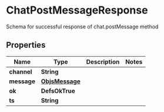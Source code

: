 

# ChatPostMessageResponse

Schema for successful response of chat.postMessage method

## Properties

| Name | Type | Description | Notes |
|------------ | ------------- | ------------- | -------------|
|**channel** | **String** |  |  |
|**message** | [**ObjsMessage**](ObjsMessage.md) |  |  |
|**ok** | **DefsOkTrue** |  |  |
|**ts** | **String** |  |  |



